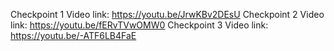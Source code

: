 Checkpoint 1 Video link: https://youtu.be/JrwKBv2DEsU
Checkpoint 2 Video link: https://youtu.be/fERvTVwOMW0
Checkpoint 3 Video link: https://youtu.be/-ATF6LB4FaE

